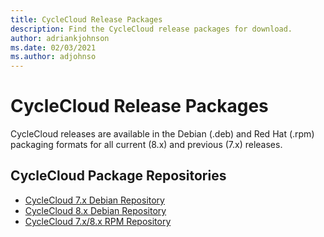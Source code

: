 ```yaml
---
title: CycleCloud Release Packages
description: Find the CycleCloud release packages for download.
author: adriankjohnson
ms.date: 02/03/2021
ms.author: adjohnso
---
```


# CycleCloud Release Packages

CycleCloud releases are available in the Debian (.deb) and Red Hat (.rpm) packaging formats for all current (8.x) and previous (7.x) releases.

## CycleCloud Package Repositories

* [CycleCloud 7.x Debian Repository](https://packages.microsoft.com/repos/cyclecloud/pool/main/c/cyclecloud/)
* [CycleCloud 8.x Debian Repository](https://packages.microsoft.com/repos/cyclecloud/pool/main/c/cyclecloud8/)
* [CycleCloud 7.x/8.x RPM Repository](https://packages.microsoft.com/yumrepos/cyclecloud/)